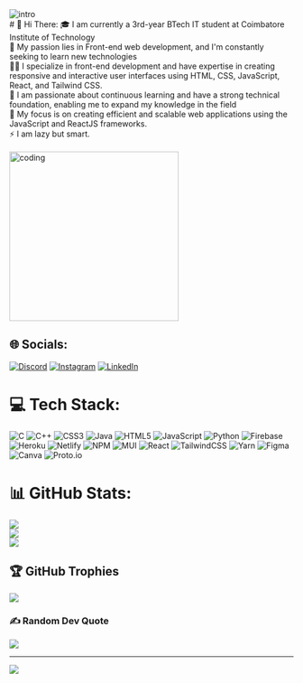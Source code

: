 <img align="middle" alt="intro" src="../Guna-Git-Gif.gig">
<br> 
# 👋 Hi There:
🎓 I am currently a 3rd-year BTech IT student at Coimbatore Institute of Technology<br>🚀 My passion lies in Front-end web development, and I'm constantly seeking to learn new technologies<br>👨‍💻 I specialize in front-end development and have expertise in creating responsive and interactive user interfaces using HTML, CSS, JavaScript, React, and Tailwind CSS.<br> 🍁 I am passionate about continuous learning and have a strong technical foundation, enabling me to expand my knowledge in the field<br>🌱 My focus is on creating efficient and scalable web applications using the JavaScript and ReactJS frameworks.<br>⚡ I am lazy but smart.<br>
<br>
<img align="middle" alt="coding" width="300" src="https://media.giphy.com/media/u2pmTWUi0MXjyrMaVj/giphy.gif">

## 🌐 Socials:
[![Discord](https://img.shields.io/badge/Discord-%237289DA.svg?logo=discord&logoColor=white)](https://discord.gg/Sandi-Guna#4078) [![Instagram](https://img.shields.io/badge/Instagram-%23E4405F.svg?logo=Instagram&logoColor=white)](https://instagram.com/guna3473) [![LinkedIn](https://img.shields.io/badge/LinkedIn-%230077B5.svg?logo=linkedin&logoColor=white)](https://linkedin.com/in/https://www.linkedin.com/in/guna-p-aa3357245) 

# 💻 Tech Stack:
![C](https://img.shields.io/badge/c-%2300599C.svg?style=for-the-badge&logo=c&logoColor=white) ![C++](https://img.shields.io/badge/c++-%2300599C.svg?style=for-the-badge&logo=c%2B%2B&logoColor=white) ![CSS3](https://img.shields.io/badge/css3-%231572B6.svg?style=for-the-badge&logo=css3&logoColor=white) ![Java](https://img.shields.io/badge/java-%23ED8B00.svg?style=for-the-badge&logo=java&logoColor=white) ![HTML5](https://img.shields.io/badge/html5-%23E34F26.svg?style=for-the-badge&logo=html5&logoColor=white) ![JavaScript](https://img.shields.io/badge/javascript-%23323330.svg?style=for-the-badge&logo=javascript&logoColor=%23F7DF1E) ![Python](https://img.shields.io/badge/python-3670A0?style=for-the-badge&logo=python&logoColor=ffdd54) ![Firebase](https://img.shields.io/badge/firebase-%23039BE5.svg?style=for-the-badge&logo=firebase) ![Heroku](https://img.shields.io/badge/heroku-%23430098.svg?style=for-the-badge&logo=heroku&logoColor=white) ![Netlify](https://img.shields.io/badge/netlify-%23000000.svg?style=for-the-badge&logo=netlify&logoColor=#00C7B7) ![NPM](https://img.shields.io/badge/NPM-%23000000.svg?style=for-the-badge&logo=npm&logoColor=white) ![MUI](https://img.shields.io/badge/MUI-%230081CB.svg?style=for-the-badge&logo=material-ui&logoColor=white) ![React](https://img.shields.io/badge/react-%2320232a.svg?style=for-the-badge&logo=react&logoColor=%2361DAFB) ![TailwindCSS](https://img.shields.io/badge/tailwindcss-%2338B2AC.svg?style=for-the-badge&logo=tailwind-css&logoColor=white) ![Yarn](https://img.shields.io/badge/yarn-%232C8EBB.svg?style=for-the-badge&logo=yarn&logoColor=white) 	![Figma](https://img.shields.io/badge/figma-%23F24E1E.svg?style=for-the-badge&logo=figma&logoColor=white) ![Canva](https://img.shields.io/badge/Canva-%2300C4CC.svg?style=for-the-badge&logo=Canva&logoColor=white) ![Proto.io](https://img.shields.io/badge/Proto.io-161637?style=for-the-badge&logo=proto.io&logoColor=00e5ff)
# 📊 GitHub Stats:
![](https://github-readme-stats.vercel.app/api?username=Guna-Pandi&theme=radical&hide_border=true&include_all_commits=true&count_private=true)<br/>
![](https://github-readme-streak-stats.herokuapp.com/?user=Guna-Pandi&theme=radical&hide_border=true)<br/>
![](https://github-readme-stats.vercel.app/api/top-langs/?username=Guna-Pandi&theme=radical&hide_border=true&include_all_commits=true&count_private=true&layout=compact)

## 🏆 GitHub Trophies
![](https://github-profile-trophy.vercel.app/?username=Guna-Pandi&theme=radical&no-frame=true&no-bg=false&margin-w=4)

### ✍️ Random Dev Quote
![](https://quotes-github-readme.vercel.app/api?type=horizontal&theme=radical)

---
[![](https://visitcount.itsvg.in/api?id=Guna-Pandi&icon=8&color=5)](https://visitcount.itsvg.in)

<!-- Proudly created with GPRM ( https://gprm.itsvg.in ) -->
